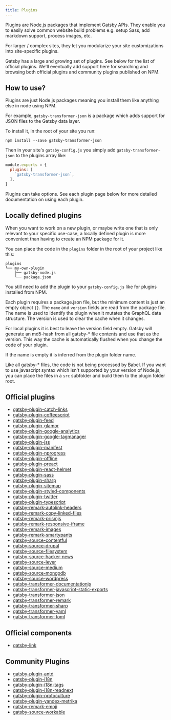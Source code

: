 ```yaml
---
title: Plugins
---
```


Plugins are Node.js packages that implement Gatsby APIs. They enable you to
easily solve common website build problems e.g. setup Sass, add markdown
support, process images, etc.

For larger / complex sites, they let you modularize your site customizations
into site-specific plugins.

Gatsby has a large and growing set of plugins. See below for the list
of official plugins. We'll eventually add support here for searching and browsing
both official plugins and community plugins published on NPM.

## How to use?

Plugins are just Node.js packages meaning you install them like anything else
in node using NPM.

For example, `gatsby-transformer-json` is a package which adds support for JSON
files to the Gatsby data layer.

To install it, in the root of your site you run:

`npm install --save gatsby-transformer-json`

Then in your site's `gatsby-config.js` you simply add `gatsby-transformer-json`
to the plugins array like:

```javascript
module.exports = {
  plugins: [
    `gatsby-transformer-json`,
  ],
}
```

Plugins can take options. See each plugin page below for more detailed documentation
on using each plugin.

## Locally defined plugins

When you want to work on a new plugin, or maybe write one that is only relevant
to your specific use-case, a locally defined plugin is more convenient than
having to create an NPM package for it.

You can place the code in the `plugins` folder in the root of your project like
this:

```
plugins
└── my-own-plugin
    ├── gatsby-node.js
    └── package.json
```

You still need to add the plugin to your `gatsby-config.js` like for plugins installed from NPM.

Each plugin requires a package.json file, but the minimum content is just an
empty object `{}`. The `name` and `version` fields are read from the package file.
The name is used to identify the plugin when it mutates the GraphQL data structure.
The version is used to clear the cache when it changes.

For local plugins it is best to leave the version field empty. Gatsby will
generate an md5-hash from all gatsby-* file contents and use that as the version.
This way the cache is automatically flushed when you change the code of your
plugin.

If the name is empty it is inferred from the plugin folder name.

Like all gatsby-* files, the code is not being processed by Babel. If you
want to use javascript syntax which isn't supported by your version of Node.js,
you can place the files in a `src` subfolder and build them to the plugin folder root.

## Official plugins

* [gatsby-plugin-catch-links](/packages/gatsby-plugin-catch-links/)
* [gatsby-plugin-coffeescript](/packages/gatsby-plugin-coffeescript/)
* [gatsby-plugin-feed](/packages/gatsby-plugin-feed/)
* [gatsby-plugin-glamor](/packages/gatsby-plugin-glamor/)
* [gatsby-plugin-google-analytics](/packages/gatsby-plugin-google-analytics/)
* [gatsby-plugin-google-tagmanager](/packages/gatsby-plugin-google-tagmanager/)
* [gatsby-plugin-jss](/packages/gatsby-plugin-jss/)
* [gatsby-plugin-manifest](/packages/gatsby-plugin-manifest/)
* [gatsby-plugin-nprogress](/packages/gatsby-plugin-nprogress/)
* [gatsby-plugin-offline](/packages/gatsby-plugin-offline/)
* [gatsby-plugin-preact](/packages/gatsby-plugin-preact/)
* [gatsby-plugin-react-helmet](/packages/gatsby-plugin-react-helmet/)
* [gatsby-plugin-sass](/packages/gatsby-plugin-sass/)
* [gatsby-plugin-sharp](/packages/gatsby-plugin-sharp/)
* [gatsby-plugin-sitemap](/packages/gatsby-plugin-sitemap/)
* [gatsby-plugin-styled-components](/packages/gatsby-plugin-styled-components/)
* [gatsby-plugin-twitter](/packages/gatsby-plugin-twitter/)
* [gatsby-plugin-typescript](/packages/gatsby-plugin-typescript/)
* [gatsby-remark-autolink-headers](/packages/gatsby-remark-autolink-headers/)
* [gatsby-remark-copy-linked-files](/packages/gatsby-remark-copy-linked-files/)
* [gatsby-remark-prismjs](/packages/gatsby-remark-prismjs/)
* [gatsby-remark-responsive-iframe](/packages/gatsby-remark-responsive-iframe/)
* [gatsby-remark-images](/packages/gatsby-remark-images/)
* [gatsby-remark-smartypants](/packages/gatsby-remark-smartypants/)
* [gatsby-source-contentful](/packages/gatsby-source-contentful/)
* [gatsby-source-drupal](/packages/gatsby-source-drupal/)
* [gatsby-source-filesystem](/packages/gatsby-source-filesystem/)
* [gatsby-source-hacker-news](/packages/gatsby-source-hacker-news/)
* [gatsby-source-lever](/packages/gatsby-source-lever/)
* [gatsby-source-medium](/packages/gatsby-source-medium/)
* [gatsby-source-mongodb](/packages/gatsby-source-mongodb/)
* [gatsby-source-wordpress](/packages/gatsby-source-wordpress/)
* [gatsby-transformer-documentationjs](/packages/gatsby-transformer-documentationjs/)
* [gatsby-transformer-javascript-static-exports](/packages/gatsby-transformer-javascript-static-exports/)
* [gatsby-transformer-json](/packages/gatsby-transformer-json/)
* [gatsby-transformer-remark](/packages/gatsby-transformer-remark/)
* [gatsby-transformer-sharp](/packages/gatsby-transformer-sharp/)
* [gatsby-transformer-yaml](/packages/gatsby-transformer-yaml/)
* [gatsby-transformer-toml](/packages/gatsby-transformer-toml/)

## Official components

* [gatsby-link](/packages/gatsby-link/)

## Community Plugins

* [gatsby-plugin-antd](https://github.com/bskimball/gatsby-plugin-antd)
* [gatsby-plugin-i18n](https://github.com/angeloocana/gatsby-plugin-i18n)
* [gatsby-plugin-i18n-tags](https://github.com/angeloocana/gatsby-plugin-i18n-tags)
* [gatsby-plugin-i18n-readnext](https://github.com/angeloocana/gatsby-plugin-i18n-readnext)
* [gatsby-plugin-protoculture](https://github.com/atrauzzi/gatsby-plugin-protoculture)
* [gatsby-plugin-yandex-metrika](https://github.com/viatsko/gatsby-plugin-yandex-metrika)
* [gatsby-remark-emoji](https://github.com/Rulikkk/gatsby-remark-emoji)
* [gatsby-source-workable](https://github.com/tumblbug/gatsby-source-workable)
